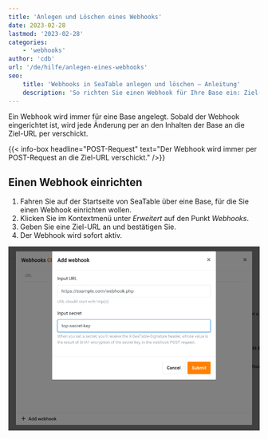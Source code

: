 ```yaml
---
title: 'Anlegen und Löschen eines Webhooks'
date: 2023-02-28
lastmod: '2023-02-28'
categories:
    - 'webhooks'
author: 'cdb'
url: '/de/hilfe/anlegen-eines-webhooks'
seo:
    title: 'Webhooks in SeaTable anlegen und löschen – Anleitung'
    description: 'So richten Sie einen Webhook für Ihre Base ein: Ziel-URL eingeben, aktivieren und Änderungen automatisch empfangen. Schnelle Schritte für Einrichtung und Entfernung.'
---
```


Ein Webhook wird immer für eine Base angelegt. Sobald der Webhook eingerichtet ist, wird jede Änderung per an den Inhalten der Base an die Ziel-URL per verschickt.

{{< info-box headline="POST-Request" text="Der Webhook wird immer per POST-Request an die Ziel-URL verschickt." />}}

## Einen Webhook einrichten

1. Fahren Sie auf der Startseite von SeaTable über eine Base, für die Sie einen Webhook einrichten wollen.
2. Klicken Sie im Kontextmenü unter _Erweitert_ auf den Punkt _Webhooks_.
3. Geben Sie eine Ziel-URL an und bestätigen Sie.
4. Der Webhook wird sofort aktiv.

![Formular zum Erzeugen eines Webhooks in SeaTable](images/seatable-webhook.png)
